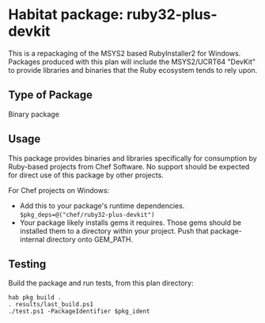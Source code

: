 # Habitat package: ruby32-plus-devkit

This is a repackaging of the MSYS2 based RubyInstaller2 for Windows. Packages produced with this plan will include the MSYS2/UCRT64 "DevKit" to provide libraries and binaries that the Ruby ecosystem tends to rely upon.

## Type of Package

Binary package

## Usage

This package provides binaries and libraries specifically for consumption by Ruby-based projects from Chef Software. No support should be expected for direct use of this package by other projects.

For Chef projects on Windows:

* Add this to your package's runtime dependencies. `$pkg_deps=@("chef/ruby32-plus-devkit")`
* Your package likely installs gems it requires. Those gems should be installed them to a directory within your project. Push that package-internal directory onto GEM_PATH.

## Testing

Build the package and run tests, from this plan directory:

```
hab pkg build .
. results/last_build.ps1
./test.ps1 -PackageIdentifier $pkg_ident
```
